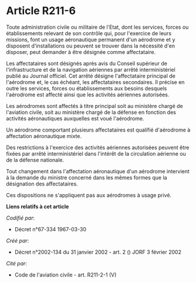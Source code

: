 # Article R211-6

Toute administration civile ou militaire de l'Etat, dont les services, forces ou établissements relevant de son contrôle qui,
pour l'exercice de leurs missions, font un usage aéronautique permanent d'un aérodrome et y disposent d'installations ou
peuvent se trouver dans la nécessité d'en disposer, peut demander à être désignée comme affectataire.

Les affectataires sont désignés après avis du Conseil supérieur de l'infrastructure et de la navigation aériennes par arrêté
interministériel publié au Journal officiel. Cet arrêté désigne l'affectataire principal de l'aérodrome et, le cas échéant,
les affectataires secondaires. Il précise en outre les services, forces ou établissements aux besoins desquels l'aérodrome
est affecté ainsi que les activités aériennes autorisées.

Les aérodromes sont affectés à titre principal soit au ministère chargé de l'aviation civile, soit au ministère chargé de la
défense en fonction des activités aéronautiques auxquelles est voué l'aérodrome.

Un aérodrome comportant plusieurs affectataires est qualifié d'aérodrome à affectation aéronautique mixte.

Des restrictions à l'exercice des activités aériennes autorisées peuvent être fixées par arrêté interministériel dans
l'intérêt de la circulation aérienne ou de la défense nationale.

Tout changement dans l'affectation aéronautique d'un aérodrome intervient à la demande du ministre concerné dans les mêmes
formes que la désignation des affectataires.

Ces dispositions ne s'appliquent pas aux aérodromes à usage privé.

**Liens relatifs à cet article**

_Codifié par_:

  - Décret n°67-334 1967-03-30

_Créé par_:

  - Décret n°2002-134 du 31 janvier 2002 - art. 2 () JORF 3 février 2002

_Cité par_:

  - Code de l'aviation civile - art. R211-2-1 (V)

